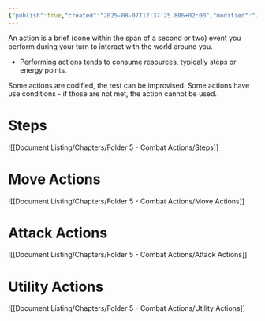 ```yaml
---
{"publish":true,"created":"2025-08-07T17:37:25.806+02:00","modified":"2025-08-07T18:41:46.710+02:00","cssclasses":""}
---
```


An action is a brief (done within the span of a second or two) event you perform during your turn to interact with the world around you.
- Performing actions tends to consume resources, typically steps or energy points.

Some actions are codified, the rest can be improvised. Some actions have use conditions - if those are not met, the action cannot be used.

# Steps
![[Document Listing/Chapters/Folder 5 - Combat Actions/Steps]]
# Move Actions
![[Document Listing/Chapters/Folder 5 - Combat Actions/Move Actions]]
# Attack Actions
![[Document Listing/Chapters/Folder 5 - Combat Actions/Attack Actions]]
# Utility Actions
![[Document Listing/Chapters/Folder 5 - Combat Actions/Utility Actions]]